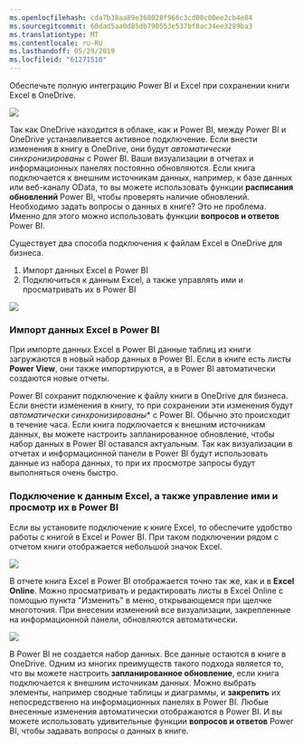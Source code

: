 ```yaml
---
ms.openlocfilehash: cda7b38aa89e368028f966c3cd00c00ee2cb4e84
ms.sourcegitcommit: 60dad5aa0d85db790553e537bf8ac34ee3289ba3
ms.translationtype: MT
ms.contentlocale: ru-RU
ms.lasthandoff: 05/29/2019
ms.locfileid: "61271510"
---
```

Обеспечьте полную интеграцию Power BI и Excel при сохранении книги Excel в OneDrive.

![](media/5-4-connect-onedrive-for-business/5-4_1.png)

Так как OneDrive находится в облаке, как и Power BI, между Power BI и OneDrive устанавливается активное подключение. Если внести изменения в книгу в OneDrive, они будут *автоматически синхронизированы* с Power BI. Ваши визуализации в отчетах и информационных панелях постоянно обновляются. Если книга подключается к внешним источникам данных, например, к базе данных или веб-каналу OData, то вы можете использовать функции **расписания обновлений** Power BI, чтобы проверять наличие обновлений. Необходимо задать вопросы о данных в книге? Это не проблема. Именно для этого можно использовать функции **вопросов и ответов** Power BI.

Существует два способа подключения к файлам Excel в OneDrive для бизнеса.

1. Импорт данных Excel в Power BI
2. Подключиться к данным Excel, а также управлять ими и просматривать их в Power BI

![](media/5-4-connect-onedrive-for-business/5-4_3.png)

### <a name="import-excel-data-into-power-bi"></a>Импорт данных Excel в Power BI
При импорте данных Excel в Power BI данные таблиц из книги загружаются в новый набор данных в Power BI. Если в книге есть листы **Power View**, они также импортируются, а в Power BI автоматически создаются новые отчеты.

Power BI сохранит подключение к файлу книги в OneDrive для бизнеса. Если внести изменения в книгу, то при сохранении эти изменения будут *автоматически синхронизированы** с Power BI. Обычно это происходит в течение часа. Если книга подключается к внешним источникам данных, вы можете настроить запланированное обновление, чтобы набор данных в Power BI оставался актуальным. Так как визуализации в отчетах и информационной панели в Power BI будут использовать данные из набора данных, то при их просмотре запросы будут выполняться очень быстро.

### <a name="connect-manage-and-view-excel-in-power-bi"></a>Подключение к данным Excel, а также управление ими и просмотр их в Power BI
Если вы установите подключение к книге Excel, то обеспечите удобство работы с книгой в Excel и Power BI. При таком подключении рядом с отчетом книги отображается небольшой значок Excel.

![](media/5-4-connect-onedrive-for-business/5-4_4.png)

В отчете книга Excel в Power BI отображается точно так же, как и в **Excel Online**. Можно просматривать и редактировать листы в Excel Online с помощью пункта "Изменить" в меню, открывающемся при щелчке многоточия. При внесении изменений все визуализации, закрепленные на информационной панели, обновляются автоматически.

![](media/5-4-connect-onedrive-for-business/5-4_5.png)

В Power BI не создается набор данных. Все данные остаются в книге в OneDrive. Одним из многих преимуществ такого подхода является то, что вы можете настроить **запланированное обновление**, если книга подключается к внешним источникам данных. Можно выбрать элементы, например сводные таблицы и диаграммы, и **закрепить** их непосредственно на информационных панелях в Power BI. Любые внесенные изменения автоматически отображаются в Power BI. И вы можете использовать удивительные функции **вопросов и ответов** Power BI, чтобы задавать вопросы о данных в книге.  

